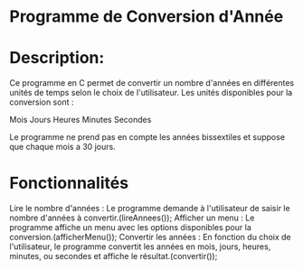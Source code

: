 # Programme de Conversion d'Année

# Description:

Ce programme en C permet de convertir un nombre d'années en différentes unités de temps selon le choix de l'utilisateur. Les unités disponibles pour la conversion sont :

Mois
Jours
Heures
Minutes
Secondes

Le programme ne prend pas en compte les années bissextiles et suppose que chaque mois a 30 jours.

# Fonctionnalités

Lire le nombre d'années : Le programme demande à l'utilisateur de saisir le nombre d'années à convertir.(lireAnnees());
Afficher un menu : Le programme affiche un menu avec les options disponibles pour la conversion.(afficherMenu());
Convertir les années : En fonction du choix de l'utilisateur, le programme convertit les années en mois, jours, heures, minutes, ou secondes et affiche le résultat.(convertir());


